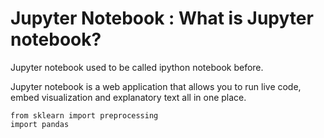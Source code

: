 # Jupyter Notebook : What is Jupyter notebook?

Jupyter notebook used to be called ipython notebook before.

Jupyter notebook is a web application that allows you to run live code, embed visualization and explanatory text all in one place.

   ```
   from sklearn import preprocessing
   import pandas
   
   ```
